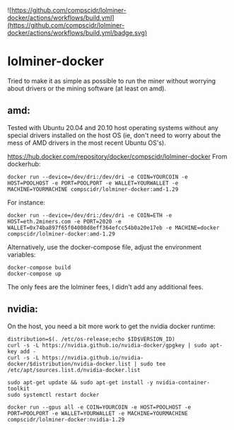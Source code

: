 ![https://github.com/compscidr/lolminer-docker/actions/workflows/build.yml](https://github.com/compscidr/lolminer-docker/actions/workflows/build.yml/badge.svg)
# lolminer-docker
Tried to make it as simple as possible to run the miner without worrying about
drivers or the mining software (at least on amd).

## amd:
Tested with Ubuntu 20.04 and 20.10 host operating systems without any special
drivers installed on the host OS (ie, don't need to worry about the mess of
AMD drivers in the most recent Ubuntu OS's).

https://hub.docker.com/repository/docker/compscidr/lolminer-docker
From dockerhub:
```
docker run --device=/dev/dri:/dev/dri -e COIN=YOURCOIN -e HOST=POOLHOST -e PORT=POOLPORT -e WALLET=YOURWALLET -e MACHINE=YOURMACHINE compscidr/lolminer-docker:amd-1.29
```

For instance:
```
docker run --device=/dev/dri:/dev/dri -e COIN=ETH -e HOST=eth.2miners.com -e PORT=2020 -e WALLET=0x74ba897f65f04008d8eff364efcc54b0a20e17eb -e MACHINE=docker compscidr/lolminer-docker:amd-1.29
```

Alternatively, use the docker-compose file, adjust the environment variables:
```
docker-compose build
docker-compose up
```

The only fees are the lolminer fees, I didn't add any additional fees.

## nvidia:
On the host, you need a bit more work to get the nvidia docker runtime:
```
distribution=$(. /etc/os-release;echo $ID$VERSION_ID)
curl -s -L https://nvidia.github.io/nvidia-docker/gpgkey | sudo apt-key add -
curl -s -L https://nvidia.github.io/nvidia-docker/$distribution/nvidia-docker.list | sudo tee /etc/apt/sources.list.d/nvidia-docker.list

sudo apt-get update && sudo apt-get install -y nvidia-container-toolkit
sudo systemctl restart docker

docker run --gpus all -e COIN=YOURCOIN -e HOST=POOLHOST -e PORT=POOLPORT -e WALLET=YOURWALLET -e MACHINE=YOURMACHINE compscidr/lolminer-docker:nvidia-1.29
```
